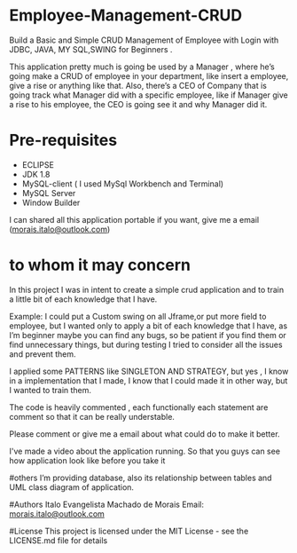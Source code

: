 # Employee-Management-CRUD
Build a Basic and Simple CRUD Management of Employee with Login with JDBC, JAVA, MY SQL,SWING for Beginners .

This application pretty much is going be used by a Manager , where he’s going  make a CRUD of employee in your department, like insert a employee,  give a rise or anything like that. Also, there’s a CEO of Company that is going track what Manager did with a specific employee, like if Manager give a rise to his employee, the CEO  is going see it and why Manager did it.


# Pre-requisites
* ECLIPSE
* JDK 1.8
* MySQL-client ( I used MySql Workbench and Terminal)
* MySQL Server
* Window Builder

I can shared all this application portable if you want, give me a email (morais.italo@outlook.com)

# to whom it may concern
In this project I was in intent to create a simple crud application and to train a little bit of each  knowledge that I have. 

Example: I could put a Custom swing  on all Jframe,or put  more  field to employee, but  I wanted  only to apply a bit of each knowledge that I have, as I’m beginner  maybe you can find any bugs, so be patient if you find them or find unnecessary things, but during testing I tried to consider all the issues and prevent them.

I applied some PATTERNS like SINGLETON AND STRATEGY, but yes , I know in a implementation that I made, I know that I could made it in other way, but I wanted  to train them.

The code is heavily commented , each functionally each statement are comment so that it can be really understable.

 Please comment or give me a email about what could do to make it better.

I've made a video about the application running. So that  you guys can see how application look like before you take it

#others
I’m providing  database, also its relationship between tables and UML class diagram of application.

#Authors
Italo Evangelista Machado de Morais 
Email: morais.italo@outlook.com

#License
This project is licensed under the MIT License - see the LICENSE.md file for details


